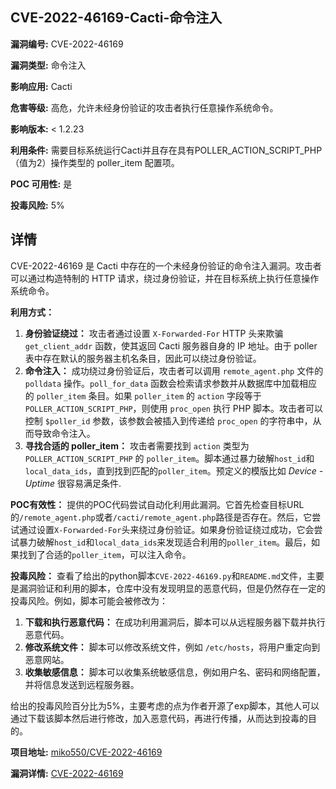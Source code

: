 ## CVE-2022-46169-Cacti-命令注入

**漏洞编号:** CVE-2022-46169

**漏洞类型:** 命令注入

**影响应用:** Cacti

**危害等级:** 高危，允许未经身份验证的攻击者执行任意操作系统命令。

**影响版本:** < 1.2.23

**利用条件:** 需要目标系统运行Cacti并且存在具有POLLER_ACTION_SCRIPT_PHP（值为2）操作类型的 poller_item 配置项。

**POC 可用性:** 是

**投毒风险:** 5%

## 详情

CVE-2022-46169 是 Cacti 中存在的一个未经身份验证的命令注入漏洞。攻击者可以通过构造特制的 HTTP 请求，绕过身份验证，并在目标系统上执行任意操作系统命令。

**利用方式：**
1.  **身份验证绕过：** 攻击者通过设置 `X-Forwarded-For` HTTP 头来欺骗 `get_client_addr` 函数，使其返回 Cacti 服务器自身的 IP 地址。由于 poller 表中存在默认的服务器主机名条目，因此可以绕过身份验证。
2.  **命令注入：** 成功绕过身份验证后，攻击者可以调用 `remote_agent.php` 文件的 `polldata` 操作。`poll_for_data` 函数会检索请求参数并从数据库中加载相应的 `poller_item` 条目。如果 `poller_item` 的 `action` 字段等于 `POLLER_ACTION_SCRIPT_PHP`，则使用 `proc_open` 执行 PHP 脚本。攻击者可以控制 `$poller_id` 参数，该参数会被插入到传递给 `proc_open` 的字符串中，从而导致命令注入。
3.  **寻找合适的 poller_item：** 攻击者需要找到 `action` 类型为 `POLLER_ACTION_SCRIPT_PHP` 的 `poller_item`。脚本通过暴力破解`host_id`和`local_data_ids`，直到找到匹配的`poller_item`。预定义的模版比如 *Device - Uptime* 很容易满足条件.

**POC有效性：**
提供的POC代码尝试自动化利用此漏洞。它首先检查目标URL的`/remote_agent.php`或者`/cacti/remote_agent.php`路径是否存在。然后，它尝试通过设置`X-Forwarded-For`头来绕过身份验证。如果身份验证绕过成功，它会尝试暴力破解`host_id`和`local_data_ids`来发现适合利用的`poller_item`。最后，如果找到了合适的`poller_item`，可以注入命令。

**投毒风险：**
查看了给出的python脚本`CVE-2022-46169.py`和`README.md`文件，主要是漏洞验证和利用的脚本，仓库中没有发现明显的恶意代码，但是仍然存在一定的投毒风险。例如，脚本可能会被修改为：

1.  **下载和执行恶意代码：**  在成功利用漏洞后，脚本可以从远程服务器下载并执行恶意代码。
2.  **修改系统文件：**  脚本可以修改系统文件，例如 `/etc/hosts`，将用户重定向到恶意网站。
3.  **收集敏感信息：** 脚本可以收集系统敏感信息，例如用户名、密码和网络配置，并将信息发送到远程服务器。

给出的投毒风险百分比为5%，主要考虑的点为作者开源了exp脚本，其他人可以通过下载该脚本然后进行修改，加入恶意代码，再进行传播，从而达到投毒的目的。

**项目地址:** [miko550/CVE-2022-46169](https://github.com/miko550/CVE-2022-46169)

**漏洞详情:** [CVE-2022-46169](https://nvd.nist.gov/vuln/detail/CVE-2022-46169)